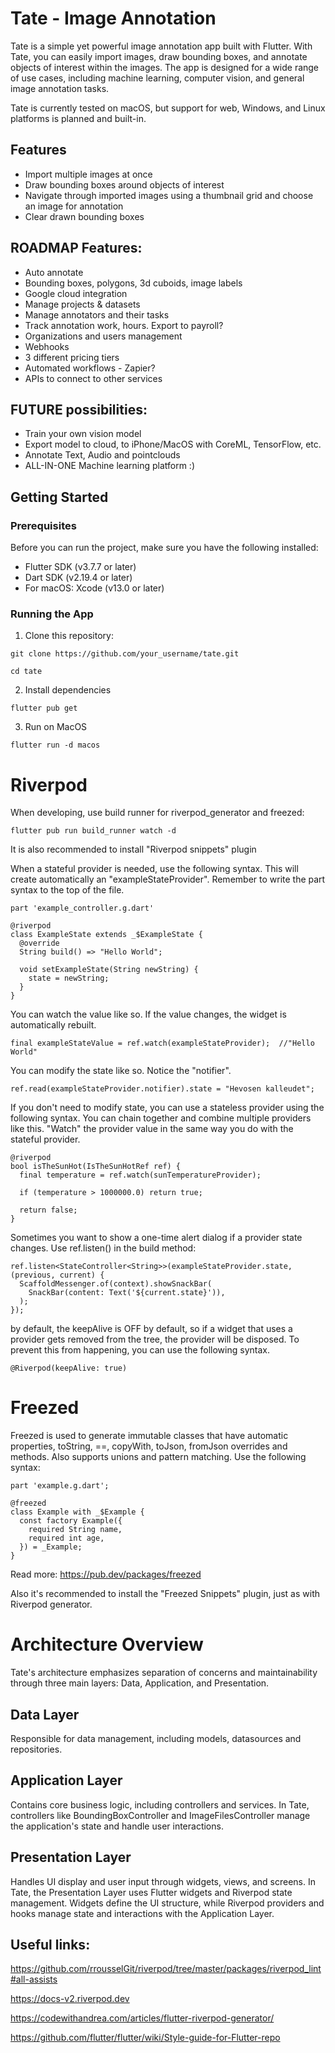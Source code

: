 # Tate - Image Annotation

Tate is a simple yet powerful image annotation app built with Flutter.
With Tate, you can easily import images, draw bounding boxes, and annotate objects of interest within the images.
The app is designed for a wide range of use cases, including machine learning, computer vision, and general image annotation tasks.

Tate is currently tested on macOS, but support for web, Windows, and Linux platforms is planned and built-in.

## Features

- Import multiple images at once
- Draw bounding boxes around objects of interest
- Navigate through imported images using a thumbnail grid and choose an image for annotation
- Clear drawn bounding boxes

## ROADMAP Features:

* Auto annotate
* Bounding boxes, polygons, 3d cuboids, image labels
* Google cloud integration
* Manage projects & datasets
* Manage annotators and their tasks
* Track annotation work, hours. Export to payroll?
* Organizations and users management
* Webhooks
* 3 different pricing tiers
* Automated workflows - Zapier?
* APIs to connect to other services

## FUTURE possibilities:
* Train your own vision model
* Export model to cloud, to iPhone/MacOS with CoreML, TensorFlow, etc.
* Annotate Text, Audio and pointclouds
* ALL-IN-ONE Machine learning platform :)

## Getting Started

### Prerequisites

Before you can run the project, make sure you have the following installed:

- Flutter SDK (v3.7.7 or later)
- Dart SDK (v2.19.4 or later)
- For macOS: Xcode (v13.0 or later)

### Running the App

1. Clone this repository:

`git clone https://github.com/your_username/tate.git`

`cd tate`

2. Install dependencies

`flutter pub get`

3. Run on MacOS

`flutter run -d macos`

# Riverpod

When developing, use build runner for riverpod_generator and freezed:

`flutter pub run build_runner watch -d`

It is also recommended to install "Riverpod snippets" plugin

When a stateful provider is needed, use the following syntax. This will create automatically an "exampleStateProvider". Remember to write the part syntax to the top of the file.

```
part 'example_controller.g.dart'

@riverpod
class ExampleState extends _$ExampleState {
  @override
  String build() => "Hello World";

  void setExampleState(String newString) {
    state = newString;
  }
}
```

You can watch the value like so. If the value changes, the widget is automatically rebuilt.

```
final exampleStateValue = ref.watch(exampleStateProvider);  //"Hello World"
```

You can modify the state like so. Notice the "notifier".

```
ref.read(exampleStateProvider.notifier).state = "Hevosen kalleudet";
```

If you don't need to modify state, you can use a stateless provider using the following syntax. You can chain together and combine multiple
providers like this. "Watch" the provider value in the same way you do with the stateful provider.

```
@riverpod
bool isTheSunHot(IsTheSunHotRef ref) {
  final temperature = ref.watch(sunTemperatureProvider);

  if (temperature > 1000000.0) return true;

  return false;
}
```

Sometimes you want to show a one-time alert dialog if a provider state changes.
Use ref.listen() in the build method:

```
ref.listen<StateController<String>>(exampleStateProvider.state, (previous, current) {
  ScaffoldMessenger.of(context).showSnackBar(
    SnackBar(content: Text('${current.state}')),
  );
});
```

by default, the keepAlive is OFF by default, so if a widget that uses a provider gets removed from the tree, 
the provider will be disposed. To prevent this from happening, you can use the following syntax.

```
@Riverpod(keepAlive: true)
```

# Freezed

Freezed is used to generate immutable classes that have automatic properties, toString, ==, copyWith, toJson, fromJson 
overrides and methods. Also supports unions and pattern matching. Use the following syntax:

```
part 'example.g.dart';

@freezed
class Example with _$Example {
  const factory Example({
    required String name,
    required int age,
  }) = _Example;
}
```

Read more: https://pub.dev/packages/freezed

Also it's recommended to install the "Freezed Snippets" plugin, just as with Riverpod generator. 

# Architecture Overview

Tate's architecture emphasizes separation of concerns and maintainability through three main layers: Data, Application, and Presentation.

## Data Layer

Responsible for data management, including models, datasources and repositories.

## Application Layer

Contains core business logic, including controllers and services. In Tate, controllers like BoundingBoxController and ImageFilesController manage the application's state and handle user interactions.

## Presentation Layer

Handles UI display and user input through widgets, views, and screens. In Tate, the Presentation Layer uses Flutter widgets and Riverpod state management. Widgets define the UI structure, while Riverpod providers and hooks manage state and interactions with the Application Layer.

## Useful links:

https://github.com/rrousselGit/riverpod/tree/master/packages/riverpod_lint#all-assists

https://docs-v2.riverpod.dev

https://codewithandrea.com/articles/flutter-riverpod-generator/

https://github.com/flutter/flutter/wiki/Style-guide-for-Flutter-repo
